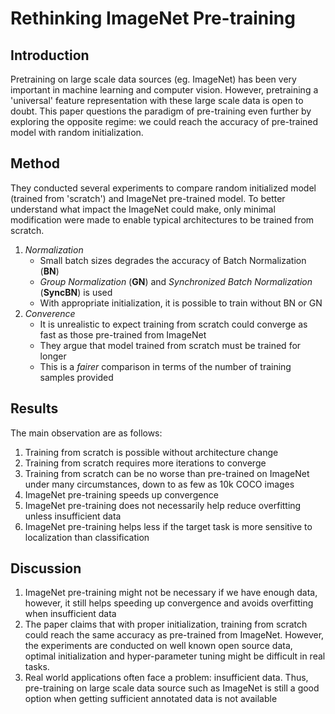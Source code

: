 # Rethinking ImageNet Pre-training

## Introduction

Pretraining on large scale data sources (eg. ImageNet) has been very important in machine learning and computer vision. However, pretraining a 'universal' feature representation with these large scale data is open to doubt. This paper questions the paradigm of pre-training even further by exploring the opposite regime: we could reach the accuracy of pre-trained model with random initialization.

## Method

They conducted several experiments to compare random initialized model (trained from 'scratch') and ImageNet pre-trained model. 
To better understand what impact the ImageNet could make, only minimal modification were made to enable typical architectures to be trained from scratch.
1. *Normalization*
	- Small batch sizes degrades the accuracy of Batch Normalization (**BN**)
	- *Group Normalization* (**GN**) and *Synchronized Batch Normalization* (**SyncBN**) is used
	- With appropriate initialization, it is possible to train without BN or GN
2. *Converence*
	- It is unrealistic to expect training from scratch could converge as fast as those pre-trained from ImageNet
	- They argue that model trained from scratch must be trained for longer
	- This is a *fairer* comparison in terms of the number of training samples provided

## Results

The main observation are as follows:
1. Training from scratch is possible without architecture change
2. Training from scratch requires more iterations to converge
3. Training from scratch can be no worse than pre-trained on ImageNet under many circumstances, down to as few as 10k COCO images
4. ImageNet pre-training speeds up convergence
5. ImageNet pre-training does not necessarily help reduce overfitting unless insufficient data
6. ImageNet pre-training helps less if the target task is more sensitive to localization than classification

## Discussion

1. ImageNet pre-training might not be necessary if we have enough data, however, it still helps speeding up convergence and avoids overfitting when insufficient data
2. The paper claims that with proper initialization, training from scratch could reach the same accuracy as pre-trained from ImageNet. However, the experiments are conducted on well known open source data, optimal initialization and hyper-parameter tuning might be difficult in real tasks.
3. Real world applications often face a problem: insufficient data. Thus, pre-training on large scale data source such as ImageNet is still a good option when getting sufficient annotated data is not available